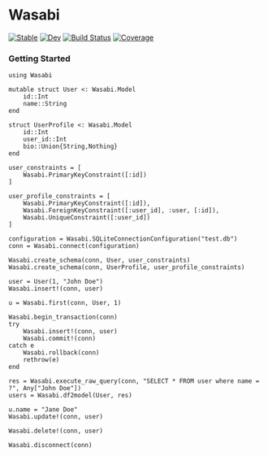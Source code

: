 # Wasabi

[![Stable](https://img.shields.io/badge/docs-stable-blue.svg)](https://iskyd.github.io/Wasabi.jl/stable/)
[![Dev](https://img.shields.io/badge/docs-dev-blue.svg)](https://iskyd.github.io/Wasabi.jl/dev/)
[![Build Status](https://github.com/iskyd/Wasabi.jl/actions/workflows/CI.yml/badge.svg?branch=main)](https://github.com/iskyd/Wasabi.jl/actions/workflows/CI.yml?query=branch%3Amain)
[![Coverage](https://codecov.io/gh/iskyd/Wasabi.jl/branch/main/graph/badge.svg)](https://codecov.io/gh/iskyd/Wasabi.jl)


### Getting Started

```
using Wasabi

mutable struct User <: Wasabi.Model
    id::Int
    name::String
end

struct UserProfile <: Wasabi.Model
    id::Int
    user_id::Int
    bio::Union{String,Nothing}
end

user_constraints = [
    Wasabi.PrimaryKeyConstraint([:id])
]

user_profile_constraints = [
    Wasabi.PrimaryKeyConstraint([:id]),
    Wasabi.ForeignKeyConstraint([:user_id], :user, [:id]),
    Wasabi.UniqueConstraint([:user_id])
]

configuration = Wasabi.SQLiteConnectionConfiguration("test.db")
conn = Wasabi.connect(configuration)

Wasabi.create_schema(conn, User, user_constraints)
Wasabi.create_schema(conn, UserProfile, user_profile_constraints)

user = User(1, "John Doe")
Wasabi.insert!(conn, user)

u = Wasabi.first(conn, User, 1)

Wasabi.begin_transaction(conn)
try
    Wasabi.insert!(conn, user)
    Wasabi.commit!(conn)
catch e
    Wasabi.rollback(conn)
    rethrow(e)
end

res = Wasabi.execute_raw_query(conn, "SELECT * FROM user where name = ?", Any["John Doe"])
users = Wasabi.df2model(User, res)

u.name = "Jane Doe"
Wasabi.update!(conn, user)

Wasabi.delete!(conn, user)

Wasabi.disconnect(conn)
```